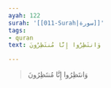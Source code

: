 ```yaml
---
ayah: 122
surah: '[[011-Surah|سورة]]'
tags:
- quran
text: وَانتَظِرُوا إِنَّا مُنتَظِرُونَ

---
```

> وَانتَظِرُوا إِنَّا مُنتَظِرُونَ
